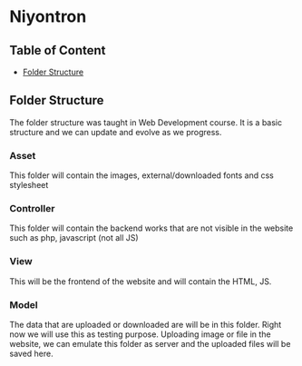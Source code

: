 # Niyontron

## Table of Content
- [Folder Structure](#Folder-Structure)
## Folder Structure 
The folder structure was taught in Web Development course. It is a basic structure and we can update and evolve as we progress.

### Asset

This folder will contain the images, external/downloaded fonts and css stylesheet

### Controller

This folder will contain the backend works that are not visible in the website such as php, javascript (not all JS)

### View

This will be the frontend of the website and will contain the HTML, JS.

### Model

The data that are uploaded or downloaded are will be in this folder. Right now we will use this as testing purpose. Uploading image or file in the website, we can emulate this folder as server and the uploaded files will be saved here.
